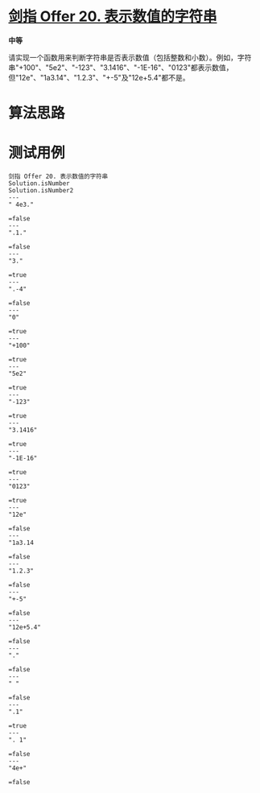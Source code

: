 # [剑指 Offer 20. 表示数值的字符串][cnTitle]

**中等**

请实现一个函数用来判断字符串是否表示数值（包括整数和小数）。例如，字符串"+100"、"5e2"、"-123"、"3.1416"、"-1E-16"、"0123"都表示数值，但"12e"、"1a3.14"、"1.2.3"、"+-5"及"12e+5.4"都不是。






# 算法思路

# 测试用例
```
剑指 Offer 20. 表示数值的字符串
Solution.isNumber
Solution.isNumber2
---
" 4e3."

=false
---
".1."

=false
---
"3."

=true
---
".-4"

=false
---
"0"

=true
---
"+100"

=true
---
"5e2"

=true
---
"-123"

=true
---
"3.1416"

=true
---
"-1E-16"

=true
---
"0123"

=true
---
"12e"

=false
---
"1a3.14

=false
---
"1.2.3"

=false
---
"+-5"

=false
---
"12e+5.4"

=false
---
"."

=false
---
" "

=false
---
".1"

=true
---
". 1"

=false
---
"4e+"

=false

```

[cnTitle]: https://leetcode-cn.com/problems/biao-shi-shu-zhi-de-zi-fu-chuan-lcof/
